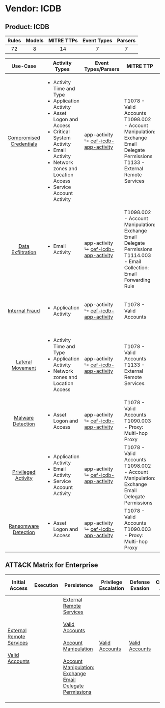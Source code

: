 Vendor: ICDB
============
Product: ICDB
-------------
| Rules | Models | MITRE TTPs | Event Types | Parsers |
|:-----:|:------:|:----------:|:-----------:|:-------:|
|  72   |   8    |     14     |      7      |    7    |

|                                 Use-Case                                  | Activity Types                                                                                                                                                                                                                           | Event Types/Parsers                                                                                | MITRE TTP                                                                                                                               | Content                                              |
|:-------------------------------------------------------------------------:| ---------------------------------------------------------------------------------------------------------------------------------------------------------------------------------------------------------------------------------------- | -------------------------------------------------------------------------------------------------- | --------------------------------------------------------------------------------------------------------------------------------------- | ---------------------------------------------------- |
| [Compromised Credentials](../UseCases/usecase_compromised_credentials.md) | <ul><li>Activity Time  and Type</li><li>Application Activity</li><li>Asset Logon and Access</li><li>Critical System Activity</li><li>Email Activity</li><li>Network zones and Location Access</li><li>Service Account Activity</li></ul> |  app-activity<br> ↳ [cef-icdb-app-activity](../Parsers/parserContent_cef-icdb-app-activity.md)<br> | T1078 - Valid Accounts<br>T1098.002 - Account Manipulation: Exchange Email Delegate Permissions<br>T1133 - External Remote Services<br> | <ul><li>39 Rules</li></ul><ul><li>5 Models</li></ul> |
|       [Data Exfiltration](../UseCases/usecase_data_exfiltration.md)       | <ul><li>Email Activity</li></ul>                                                                                                                                                                                                         |  app-activity<br> ↳ [cef-icdb-app-activity](../Parsers/parserContent_cef-icdb-app-activity.md)<br> | T1098.002 - Account Manipulation: Exchange Email Delegate Permissions<br>T1114.003 - Email Collection: Email Forwarding Rule<br>        | <ul><li>3 Rules</li></ul>                            |
|          [Internal Fraud](../UseCases/usecase_internal_fraud.md)          | <ul><li>Application Activity</li></ul>                                                                                                                                                                                                   |  app-activity<br> ↳ [cef-icdb-app-activity](../Parsers/parserContent_cef-icdb-app-activity.md)<br> | T1078 - Valid Accounts<br>                                                                                                              | <ul><li>13 Rules</li></ul><ul><li>1 Models</li></ul> |
|        [Lateral Movement](../UseCases/usecase_lateral_movement.md)        | <ul><li>Activity Time  and Type</li><li>Application Activity</li><li>Network zones and Location Access</li></ul>                                                                                                                         |  app-activity<br> ↳ [cef-icdb-app-activity](../Parsers/parserContent_cef-icdb-app-activity.md)<br> | T1078 - Valid Accounts<br>T1133 - External Remote Services<br>                                                                          | <ul><li>6 Rules</li></ul><ul><li>1 Models</li></ul>  |
|       [Malware Detection](../UseCases/usecase_malware_detection.md)       | <ul><li>Asset Logon and Access</li></ul>                                                                                                                                                                                                 |  app-activity<br> ↳ [cef-icdb-app-activity](../Parsers/parserContent_cef-icdb-app-activity.md)<br> | T1078 - Valid Accounts<br>T1090.003 - Proxy: Multi-hop Proxy<br>                                                                        | <ul><li>3 Rules</li></ul>                            |
|     [Privileged Activity](../UseCases/usecase_privileged_activity.md)     | <ul><li>Application Activity</li><li>Email Activity</li><li>Service Account Activity</li></ul>                                                                                                                                           |  app-activity<br> ↳ [cef-icdb-app-activity](../Parsers/parserContent_cef-icdb-app-activity.md)<br> | T1078 - Valid Accounts<br>T1098.002 - Account Manipulation: Exchange Email Delegate Permissions<br>                                     | <ul><li>5 Rules</li></ul><ul><li>1 Models</li></ul>  |
|    [Ransomware Detection](../UseCases/usecase_ransomware_detection.md)    | <ul><li>Asset Logon and Access</li></ul>                                                                                                                                                                                                 |  app-activity<br> ↳ [cef-icdb-app-activity](../Parsers/parserContent_cef-icdb-app-activity.md)<br> | T1078 - Valid Accounts<br>T1090.003 - Proxy: Multi-hop Proxy<br>                                                                        | <ul><li>3 Rules</li></ul>                            |

ATT&CK Matrix for Enterprise
----------------------------
| Initial Access                                                                                                                                   | Execution | Persistence                                                                                                                                                                                                                                                                                                                                 | Privilege Escalation                                                | Defense Evasion                                                     | Credential Access | Discovery | Lateral Movement | Collection                                                                                                                                                            | Command and Control                                                                                                                       | Exfiltration | Impact |
| ------------------------------------------------------------------------------------------------------------------------------------------------ | --------- | ------------------------------------------------------------------------------------------------------------------------------------------------------------------------------------------------------------------------------------------------------------------------------------------------------------------------------------------- | ------------------------------------------------------------------- | ------------------------------------------------------------------- | ----------------- | --------- | ---------------- | --------------------------------------------------------------------------------------------------------------------------------------------------------------------- | ----------------------------------------------------------------------------------------------------------------------------------------- | ------------ | ------ |
| [External Remote Services](https://attack.mitre.org/techniques/T1133)<br><br>[Valid Accounts](https://attack.mitre.org/techniques/T1078)<br><br> |           | [External Remote Services](https://attack.mitre.org/techniques/T1133)<br><br>[Valid Accounts](https://attack.mitre.org/techniques/T1078)<br><br>[Account Manipulation](https://attack.mitre.org/techniques/T1098)<br><br>[Account Manipulation: Exchange Email Delegate Permissions](https://attack.mitre.org/techniques/T1098/002)<br><br> | [Valid Accounts](https://attack.mitre.org/techniques/T1078)<br><br> | [Valid Accounts](https://attack.mitre.org/techniques/T1078)<br><br> |                   |           |                  | [Email Collection](https://attack.mitre.org/techniques/T1114)<br><br>[Email Collection: Email Forwarding Rule](https://attack.mitre.org/techniques/T1114/003)<br><br> | [Proxy: Multi-hop Proxy](https://attack.mitre.org/techniques/T1090/003)<br><br>[Proxy](https://attack.mitre.org/techniques/T1090)<br><br> |              |        |